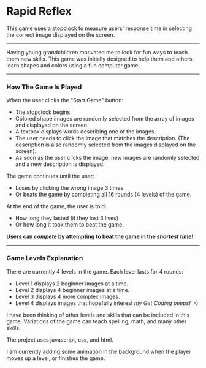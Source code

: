 # Rapid Reflex

This game uses a stopclock to measure users' response time in selecting the correct image displayed on the screen.

***
Having young grandchildren motivated me to look for fun ways to teach them new skills. This game was initially designed to help them and others learn shapes and colors using a fun computer game.

***
### How The Game Is Played
When the user clicks the "Start Game" button:
-  The stopclock begins.
-  Colored shape images are randomly selected from the array of images and displayed on the screen.
-  A textbox displays words describing one of the images.
-  The user needs to click the image that matches the description. (The description is also randomly selected from the images displayed on the screen).
-  As soon as the user clicks the image, new images are randomly selected and a new description is displayed.


The game continues until the user:
  -  Loses by clicking the wrong image 3 times
  -  Or beats the game by completing all 16 rounds (4 levels) of the game. 

At the end of the game, the user is told:
  -  How long they lasted (if they lost 3 lives)
  -  Or how long it took them to beat the game.
  
**Users can _compete_ by attempting to beat the game in the _shortest time_!** 

---
### Game Levels Explanation
There are currently 4 levels in the game. Each level lasts for 4 rounds:
  -  Level 1 displays 2 beginner images at a time.
  -  Level 2 displays 4 beginner images at a time.
  -  Level 3 displays 4 more complex images.
  -  Level 4 displays images that hopefully interest _my Get Coding peeps!_ :-) 

I have been thinking of other levels and skills that can be included in this game. Variations of the game can teach spelling, math, and many other skills.

The project uses javascript, css, and html. 

I am currently adding some animation in the background when the player moves up a level, or finishes the game.
